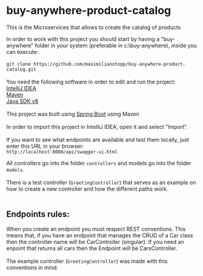 # buy-anywhere-product-catalog
This is the Microservices that allows to create the catalog of products

In order to work with this project you should start by having a "buy-anywhere" folder in your system (preferable in c:\buy-anywhere), inside you can execute:
<br>
<br>
`git clone https://github.com/maximilianotopp/buy-anywhere-product-catalog.git`
<br>
<br>
You need the following software in order to edit and run the project:
<br>
[IntelliJ IDEA](https://www.jetbrains.com/idea/download/#section=windows)<br>
[Maven](https://maven.apache.org/download.html)<br>
[Java SDK v8](https://www.oracle.com/technetwork/java/javase/downloads/jdk8-downloads-2133151.html)
<br>
<br>
This project was built using [Spring Boot](http://spring.io) using Maven
<br>
<br>
 In order to import this project in IntelliJ IDEA, open it and select "Import".
 <br>
 <br>
 If you want to see what endpoints are available and test them locally, just enter this URL in your browser: <br>
 `http://localhost:8080/api/swagger-ui.html`
 
 All controllers go into the folder `controllers` and models go into the folder `models`.
 <br>
 <br>
 There is a test controller (`GreetingController`) that serves as an example on how to create a new controller and how the different paths work.
 <br>
 <br>
 ## Endpoints rules:
 When you create an endpoint you must respect REST conventions. This means that, if you have an endpoint that manages the CRUD of a Car class then the controller name will be CarController (singular). If you need an enpoint that returns all cars then the Endpoint will be CarsController.
 <br><br>
 The example controller (`GreetingController`) was made with this conventions in mind.